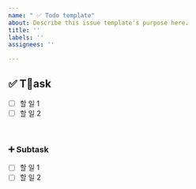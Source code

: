 ```yaml
---
name: " ✅ Todo template"
about: Describe this issue template's purpose here.
title: ''
labels: ''
assignees: ''

---
```


##  ✅ Task
- [ ] 할 일 1
- [ ] 할 일 2

<br/>

### ➕ Subtask
- [ ] 할 일 1
- [ ] 할 일 2
